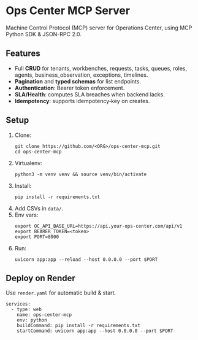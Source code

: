 # Ops Center MCP Server

Machine Control Protocol (MCP) server for Operations Center, using MCP Python SDK & JSON-RPC 2.0.

## Features
- Full **CRUD** for tenants, workbenches, requests, tasks, queues, roles, agents, business_observation, exceptions, timelines.
- **Pagination** and **typed schemas** for list endpoints.
- **Authentication**: Bearer token enforcement.
- **SLA/Health**: computes SLA breaches when backend lacks.
- **Idempotency**: supports idempotency‐key on creates.

## Setup
1. Clone:
   ```
   git clone https://github.com/<ORG>/ops-center-mcp.git
   cd ops-center-mcp
   ```
2. Virtualenv:
   ```
   python3 -m venv venv && source venv/bin/activate
   ```
3. Install:
   ```
   pip install -r requirements.txt
   ```
4. Add CSVs in `data/`.
5. Env vars:
   ```
   export OC_API_BASE_URL=https://api.your-ops-center.com/api/v1
   export BEARER_TOKEN=<token>
   export PORT=8000
   ```
6. Run:
   ```
   uvicorn app:app --reload --host 0.0.0.0 --port $PORT
   ```

## Deploy on Render
Use `render.yaml` for automatic build & start.
```
services:
  - type: web
    name: ops-center-mcp
    env: python
    buildCommand: pip install -r requirements.txt
    startCommand: uvicorn app:app --host 0.0.0.0 --port $PORT
```
